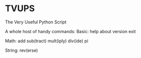 # TVUPS
The Very Useful Python Script

A whole host of handy commands:
Basic:
help
about
version
exit

Math:
add
sub(tract)
mult(iply)
div(ide)
pi

String:
rev(erse)